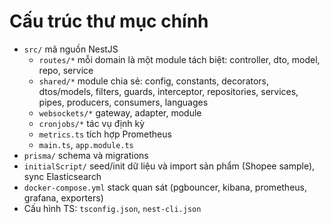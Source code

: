 # Cấu trúc thư mục chính
- `src/` mã nguồn NestJS
  - `routes/*` mỗi domain là một module tách biệt: controller, dto, model, repo, service
  - `shared/*` module chia sẻ: config, constants, decorators, dtos/models, filters, guards, interceptor, repositories, services, pipes, producers, consumers, languages
  - `websockets/*` gateway, adapter, module
  - `cronjobs/*` tác vụ định kỳ
  - `metrics.ts` tích hợp Prometheus
  - `main.ts`, `app.module.ts`
- `prisma/` schema và migrations
- `initialScript/` seed/init dữ liệu và import sản phẩm (Shopee sample), sync Elasticsearch
- `docker-compose.yml` stack quan sát (pgbouncer, kibana, prometheus, grafana, exporters)
- Cấu hình TS: `tsconfig.json`, `nest-cli.json`
